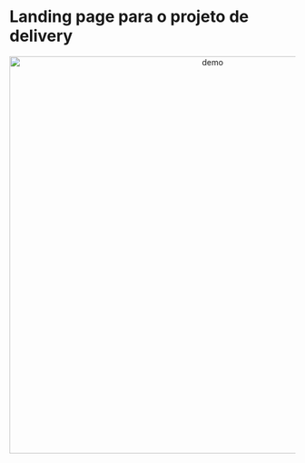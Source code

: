 # Landing page para o projeto de delivery

<div align="center">
  <img align="center" src="https://raw.githubusercontent.com/Marlon-Paulo-da-Silva/restaurante-delivery-frontend/main/images/sitedelivery.png" alt="demo" height="700">
  </div>